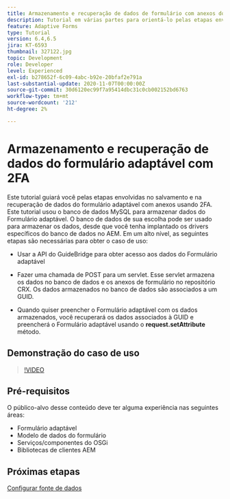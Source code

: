 ```yaml
---
title: Armazenamento e recuperação de dados de formulário com anexos do banco de dados MySQL
description: Tutorial em várias partes para orientá-lo pelas etapas envolvidas no armazenamento e na recuperação de dados de formulário com anexos
feature: Adaptive Forms
type: Tutorial
version: 6.4,6.5
jira: KT-6593
thumbnail: 327122.jpg
topic: Development
role: Developer
level: Experienced
exl-id: b278652f-6c09-4abc-b92e-20bfaf2e791a
last-substantial-update: 2020-11-07T00:00:00Z
source-git-commit: 30d6120ec99f7a95414dbc31c0cb002152bd6763
workflow-type: tm+mt
source-wordcount: '212'
ht-degree: 2%

---
```


# Armazenamento e recuperação de dados do formulário adaptável com 2FA

Este tutorial guiará você pelas etapas envolvidas no salvamento e na recuperação de dados do formulário adaptável com anexos usando 2FA. Este tutorial usou o banco de dados MySQL para armazenar dados do Formulário adaptável. O banco de dados de sua escolha pode ser usado para armazenar os dados, desde que você tenha implantado os drivers específicos do banco de dados no AEM. Em um alto nível, as seguintes etapas são necessárias para obter o caso de uso:

* Usar a API do GuideBridge para obter acesso aos dados do Formulário adaptável

* Fazer uma chamada de POST para um servlet. Esse servlet armazena os dados no banco de dados e os anexos de formulário no repositório CRX. Os dados armazenados no banco de dados são associados a um GUID.

* Quando quiser preencher o Formulário adaptável com os dados armazenados, você recuperará os dados associados à GUID e preencherá o Formulário adaptável usando o **request.setAttribute** método.

## Demonstração do caso de uso

>[!VIDEO](https://video.tv.adobe.com/v/327122?quality=12&learn=on)

## Pré-requisitos

O público-alvo desse conteúdo deve ter alguma experiência nas seguintes áreas:

* Formulário adaptável
* Modelo de dados do formulário
* Serviços/componentes do OSGi
* Bibliotecas de clientes AEM


## Próximas etapas

[Configurar fonte de dados](./configure-data-source.md)